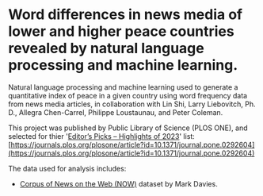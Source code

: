 # Word differences in news media of lower and higher peace countries revealed by natural language processing and machine learning.
Natural language processing and machine learning used to generate a quantitative index of peace in a given country using word frequency data from news media articles, in collaboration with Lin Shi, Larry Liebovitch, Ph. D., Allegra Chen-Carrel, Philippe Loustaunau, and Peter Coleman. 

This project was published by Public Library of Science (PLOS ONE), and selected for thier '[Editor’s Picks – Highlights of 2023](https://everyone.plos.org/2023/12/20/editors-picks-highlights-of-2023/)' list:
[https://journals.plos.org/plosone/article?id=10.1371/journal.pone.0292604](https://journals.plos.org/plosone/article?id=10.1371/journal.pone.0292604)

The data used for analysis includes:
- [Corpus of News on the Web (NOW)](https://abacus.library.ubc.ca/dataset.xhtml?persistentId=hdl:11272.1/AB2/SBY9NU) dataset by Mark Davies.

